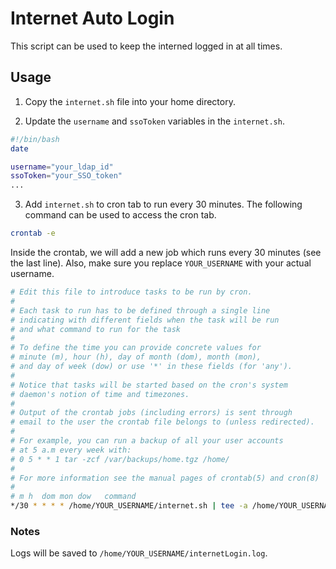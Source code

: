 # Internet Auto Login

This script can be used to keep the interned logged in at all times.


## Usage

1. Copy the `internet.sh` file into your home directory.

2. Update the `username` and `ssoToken` variables in the `internet.sh`.

```bash
#!/bin/bash
date

username="your_ldap_id"
ssoToken="your_SSO_token"
...
```

3. Add `internet.sh` to cron tab to run every 30 minutes. The following command can be used to access the cron tab.

```bash
crontab -e
```

Inside the crontab, we will add a new job which runs every 30 minutes (see the last line). 
Also, make sure you replace `YOUR_USERNAME` with your actual username.

```bash
# Edit this file to introduce tasks to be run by cron.
# 
# Each task to run has to be defined through a single line
# indicating with different fields when the task will be run
# and what command to run for the task
# 
# To define the time you can provide concrete values for
# minute (m), hour (h), day of month (dom), month (mon),
# and day of week (dow) or use '*' in these fields (for 'any').
# 
# Notice that tasks will be started based on the cron's system
# daemon's notion of time and timezones.
# 
# Output of the crontab jobs (including errors) is sent through
# email to the user the crontab file belongs to (unless redirected).
# 
# For example, you can run a backup of all your user accounts
# at 5 a.m every week with:
# 0 5 * * 1 tar -zcf /var/backups/home.tgz /home/
# 
# For more information see the manual pages of crontab(5) and cron(8)
# 
# m h  dom mon dow   command
*/30 * * * * /home/YOUR_USERNAME/internet.sh | tee -a /home/YOUR_USERNAME/internetLogin.log
```


### Notes

Logs will be saved to `/home/YOUR_USERNAME/internetLogin.log`.
